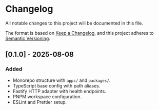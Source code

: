 # Changelog

All notable changes to this project will be documented in this file.

The format is based on [Keep a Changelog](https://keepachangelog.com/en/1.0.0/),
and this project adheres to [Semantic Versioning](https://semver.org/spec/v2.0.0.html).

## [0.1.0] - 2025-08-08

### Added

- Monorepo structure with `apps/` and `packages/`.
- TypeScript base config with path aliases.
- Fastify HTTP adapter with health endpoints.
- PNPM workspace configuration.
- ESLint and Prettier setup.
